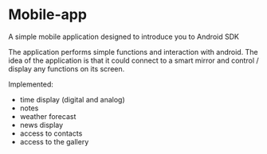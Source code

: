 # Mobile-app
A simple mobile application designed to introduce you to Android SDK

The application performs simple functions and interaction with android. The idea of the application is that it could connect to a smart mirror and control / display any functions on its screen.

Implemented:
 * time display (digital and analog)
 * notes
 * weather forecast
 * news display
 * access to contacts
 * access to the gallery
